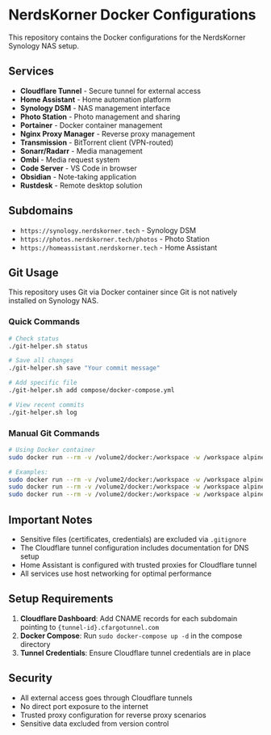 # NerdsKorner Docker Configurations

This repository contains the Docker configurations for the NerdsKorner Synology NAS setup.

## Services

- **Cloudflare Tunnel** - Secure tunnel for external access
- **Home Assistant** - Home automation platform
- **Synology DSM** - NAS management interface
- **Photo Station** - Photo management and sharing
- **Portainer** - Docker container management
- **Nginx Proxy Manager** - Reverse proxy management
- **Transmission** - BitTorrent client (VPN-routed)
- **Sonarr/Radarr** - Media management
- **Ombi** - Media request system
- **Code Server** - VS Code in browser
- **Obsidian** - Note-taking application
- **Rustdesk** - Remote desktop solution

## Subdomains

- `https://synology.nerdskorner.tech` - Synology DSM
- `https://photos.nerdskorner.tech/photos` - Photo Station
- `https://homeassistant.nerdskorner.tech` - Home Assistant

## Git Usage

This repository uses Git via Docker container since Git is not natively installed on Synology NAS.

### Quick Commands

```bash
# Check status
./git-helper.sh status

# Save all changes
./git-helper.sh save "Your commit message"

# Add specific file
./git-helper.sh add compose/docker-compose.yml

# View recent commits
./git-helper.sh log
```

### Manual Git Commands

```bash
# Using Docker container
sudo docker run --rm -v /volume2/docker:/workspace -w /workspace alpine/git:latest [git-command]

# Examples:
sudo docker run --rm -v /volume2/docker:/workspace -w /workspace alpine/git:latest status
sudo docker run --rm -v /volume2/docker:/workspace -w /workspace alpine/git:latest add .
sudo docker run --rm -v /volume2/docker:/workspace -w /workspace alpine/git:latest commit -m "Message"
```

## Important Notes

- Sensitive files (certificates, credentials) are excluded via `.gitignore`
- The Cloudflare tunnel configuration includes documentation for DNS setup
- Home Assistant is configured with trusted proxies for Cloudflare tunnel
- All services use host networking for optimal performance

## Setup Requirements

1. **Cloudflare Dashboard**: Add CNAME records for each subdomain pointing to `{tunnel-id}.cfargotunnel.com`
2. **Docker Compose**: Run `sudo docker-compose up -d` in the compose directory
3. **Tunnel Credentials**: Ensure Cloudflare tunnel credentials are in place

## Security

- All external access goes through Cloudflare tunnels
- No direct port exposure to the internet
- Trusted proxy configuration for reverse proxy scenarios
- Sensitive data excluded from version control
